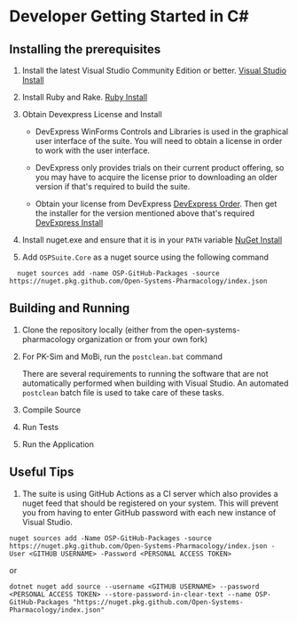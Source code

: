 # Developer Getting Started in C#

## Installing the prerequisites
1. Install the latest Visual Studio Community Edition or better. [Visual Studio Install](https://www.visualstudio.com/downloads/)

1. Install Ruby and Rake. [Ruby Install](https://rubyinstaller.org/downloads/)

1. Obtain Devexpress License and Install

   * DevExpress WinForms Controls and Libraries is used in the graphical user interface of the suite. You will need to obtain a license in order to work with the user interface.
 
   * DevExpress only provides trials on their current product offering, so you may have to acquire the license prior to downloading an older version if that's required to build the suite.
 
   * Obtain your license from DevExpress [DevExpress Order](https://www.devexpress.com/Support/Order/). Then get the installer for the version mentioned above that's required [DevExpress Install](https://www.devexpress.com/ClientCenter/DownloadManager/)
  
1. Install nuget.exe and ensure that it is in your `PATH` variable [NuGet Install](https://dist.nuget.org/index.html)

1. Add `OSPSuite.Core` as a nuget source using the following command
```
  nuget sources add -name OSP-GitHub-Packages -source https://nuget.pkg.github.com/Open-Systems-Pharmacology/index.json
```

## Building and Running

1. Clone the repository locally (either from the open-systems-pharmacology organization or from your own fork)
   
1. For PK-Sim and MoBi, run the `postclean.bat` command
 
   There are several requirements to running the software that are not automatically performed when building with Visual Studio. An automated `postclean` batch file is used to take care of these tasks. 

1. Compile Source
  
1. Run Tests

1. Run the Application

## Useful Tips

1. The suite is using GitHub Actions as a CI server which also provides a nuget feed that should be registered on your system. This will prevent you from having to enter GitHub password with each new instance of Visual Studio.

```
nuget sources add -Name OSP-GitHub-Packages -source https://nuget.pkg.github.com/Open-Systems-Pharmacology/index.json -User <GITHUB USERNAME> -Password <PERSONAL ACCESS TOKEN>
```

or

```
dotnet nuget add source --username <GITHUB USERNAME> --password <PERSONAL ACCESS TOKEN> --store-password-in-clear-text --name OSP-GitHub-Packages "https://nuget.pkg.github.com/Open-Systems-Pharmacology/index.json"
```
